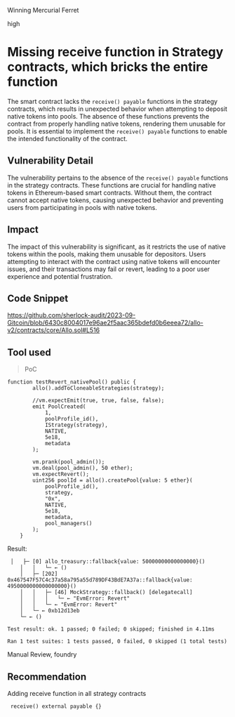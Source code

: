 Winning Mercurial Ferret

high

# Missing receive function in Strategy contracts, which bricks the entire function
The smart contract lacks the `receive() payable` functions in the strategy contracts, which results in unexpected behavior when attempting to deposit native tokens into pools. The absence of these functions prevents the contract from properly handling native tokens, rendering them unusable for pools. It is essential to implement the `receive() payable` functions to enable the intended functionality of the contract.
## Vulnerability Detail
The vulnerability pertains to the absence of the `receive() payable` functions in the strategy contracts. These functions are crucial for handling native tokens in Ethereum-based smart contracts. Without them, the contract cannot accept native tokens, causing unexpected behavior and preventing users from participating in pools with native tokens.
## Impact
The impact of this vulnerability is significant, as it restricts the use of native tokens within the pools, making them unusable for depositors. Users attempting to interact with the contract using native tokens will encounter issues, and their transactions may fail or revert, leading to a poor user experience and potential frustration.
## Code Snippet
https://github.com/sherlock-audit/2023-09-Gitcoin/blob/6430c8004017e96ae2f5aac365bdefd0b6eeea72/allo-v2/contracts/core/Allo.sol#L516
## Tool used
>PoC
```solidity
function testRevert_nativePool() public {
        allo().addToCloneableStrategies(strategy);

        //vm.expectEmit(true, true, false, false);
        emit PoolCreated(
            1,
            poolProfile_id(),
            IStrategy(strategy),
            NATIVE,
            5e18,
            metadata
        );

        vm.prank(pool_admin());
        vm.deal(pool_admin(), 50 ether);
        vm.expectRevert();
        uint256 poolId = allo().createPool{value: 5 ether}(
            poolProfile_id(),
            strategy,
            "0x",
            NATIVE,
            5e18,
            metadata,
            pool_managers()
        );
    }
```

Result: 
```solidity
 │   ├─ [0] allo_treasury::fallback{value: 50000000000000000}() 
    │   │   └─ ← ()
    │   ├─ [202] 0x467547F57C4c37a58a795a55d789DF43BdE7A37a::fallback{value: 4950000000000000000}() 
    │   │   ├─ [46] MockStrategy::fallback() [delegatecall]
    │   │   │   └─ ← "EvmError: Revert"
    │   │   └─ ← "EvmError: Revert"
    │   └─ ← 0xb12d13eb
    └─ ← ()

Test result: ok. 1 passed; 0 failed; 0 skipped; finished in 4.11ms
 
Ran 1 test suites: 1 tests passed, 0 failed, 0 skipped (1 total tests)
```
Manual Review, foundry

## Recommendation
Adding receive function in all strategy contracts
```solidity
 receive() external payable {}
```